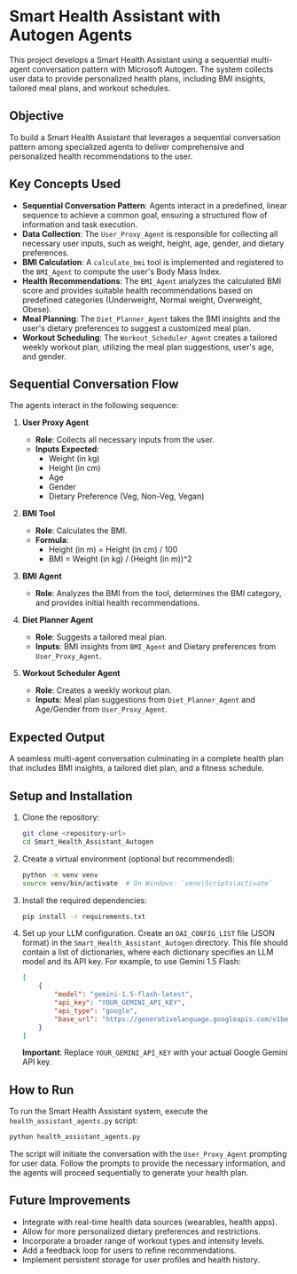 # Smart Health Assistant with Autogen Agents

This project develops a Smart Health Assistant using a sequential multi-agent conversation pattern with Microsoft Autogen. The system collects user data to provide personalized health plans, including BMI insights, tailored meal plans, and workout schedules.

## Objective

To build a Smart Health Assistant that leverages a sequential conversation pattern among specialized agents to deliver comprehensive and personalized health recommendations to the user.

## Key Concepts Used

*   **Sequential Conversation Pattern**: Agents interact in a predefined, linear sequence to achieve a common goal, ensuring a structured flow of information and task execution.
*   **Data Collection**: The `User_Proxy_Agent` is responsible for collecting all necessary user inputs, such as weight, height, age, gender, and dietary preferences.
*   **BMI Calculation**: A `calculate_bmi` tool is implemented and registered to the `BMI_Agent` to compute the user's Body Mass Index.
*   **Health Recommendations**: The `BMI_Agent` analyzes the calculated BMI score and provides suitable health recommendations based on predefined categories (Underweight, Normal weight, Overweight, Obese).
*   **Meal Planning**: The `Diet_Planner_Agent` takes the BMI insights and the user's dietary preferences to suggest a customized meal plan.
*   **Workout Scheduling**: The `Workout_Scheduler_Agent` creates a tailored weekly workout plan, utilizing the meal plan suggestions, user's age, and gender.

## Sequential Conversation Flow

The agents interact in the following sequence:

1.  **User Proxy Agent**
    *   **Role**: Collects all necessary inputs from the user.
    *   **Inputs Expected**: 
        *   Weight (in kg)
        *   Height (in cm)
        *   Age
        *   Gender
        *   Dietary Preference (Veg, Non-Veg, Vegan)

2.  **BMI Tool**
    *   **Role**: Calculates the BMI.
    *   **Formula**: 
        *   Height (in m) = Height (in cm) / 100
        *   BMI = Weight (in kg) / (Height (in m))^2

3.  **BMI Agent**
    *   **Role**: Analyzes the BMI from the tool, determines the BMI category, and provides initial health recommendations.

4.  **Diet Planner Agent**
    *   **Role**: Suggests a tailored meal plan.
    *   **Inputs**: BMI insights from `BMI_Agent` and Dietary preferences from `User_Proxy_Agent`.

5.  **Workout Scheduler Agent**
    *   **Role**: Creates a weekly workout plan.
    *   **Inputs**: Meal plan suggestions from `Diet_Planner_Agent` and Age/Gender from `User_Proxy_Agent`.

## Expected Output

A seamless multi-agent conversation culminating in a complete health plan that includes BMI insights, a tailored diet plan, and a fitness schedule.

## Setup and Installation

1.  Clone the repository:
    ```bash
    git clone <repository-url>
    cd Smart_Health_Assistant_Autogen
    ```
2.  Create a virtual environment (optional but recommended):
    ```bash
    python -m venv venv
    source venv/bin/activate  # On Windows: `venv\Scripts\activate`
    ```
3.  Install the required dependencies:
    ```bash
    pip install -r requirements.txt
    ```
4.  Set up your LLM configuration. Create an `OAI_CONFIG_LIST` file (JSON format) in the `Smart_Health_Assistant_Autogen` directory. This file should contain a list of dictionaries, where each dictionary specifies an LLM model and its API key. For example, to use Gemini 1.5 Flash:
    ```json
    [
        {
            "model": "gemini-1.5-flash-latest",
            "api_key": "YOUR_GEMINI_API_KEY",
            "api_type": "google",
            "base_url": "https://generativelanguage.googleapis.com/v1beta/models/"
        }
    ]
    ```
    **Important**: Replace `YOUR_GEMINI_API_KEY` with your actual Google Gemini API key.

## How to Run

To run the Smart Health Assistant system, execute the `health_assistant_agents.py` script:

```bash
python health_assistant_agents.py
```

The script will initiate the conversation with the `User_Proxy_Agent` prompting for user data. Follow the prompts to provide the necessary information, and the agents will proceed sequentially to generate your health plan.

## Future Improvements

*   Integrate with real-time health data sources (wearables, health apps).
*   Allow for more personalized dietary preferences and restrictions.
*   Incorporate a broader range of workout types and intensity levels.
*   Add a feedback loop for users to refine recommendations.
*   Implement persistent storage for user profiles and health history. 